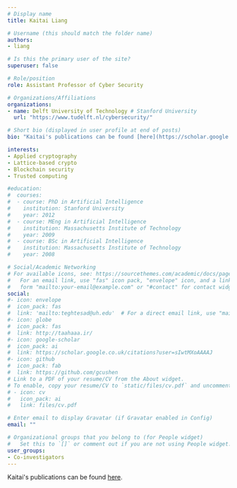 ```yaml
---
# Display name
title: Kaitai Liang

# Username (this should match the folder name)
authors:
- liang

# Is this the primary user of the site?
superuser: false

# Role/position
role: Assistant Professor of Cyber Security

# Organizations/Affiliations
organizations:
- name: Delft University of Technology # Stanford University
  url: "https://www.tudelft.nl/cybersecurity/"

# Short bio (displayed in user profile at end of posts)
bio: "Kaitai's publications can be found [here](https://scholar.google.com/citations?user=_qHKRH4AAAAJ&hl)." # My research interests include distributed robotics, mobile computing and programmable matter.

interests:
- Applied cryptography
- Lattice-based crypto
- Blockchain security
- Trusted computing

#education:
#  courses:
#  - course: PhD in Artificial Intelligence
#    institution: Stanford University
#    year: 2012
#  - course: MEng in Artificial Intelligence
#    institution: Massachusetts Institute of Technology
#    year: 2009
#  - course: BSc in Artificial Intelligence
#    institution: Massachusetts Institute of Technology
#    year: 2008

# Social/Academic Networking
# For available icons, see: https://sourcethemes.com/academic/docs/page-builder/#icons
#   For an email link, use "fas" icon pack, "envelope" icon, and a link in the
#   form "mailto:your-email@example.com" or "#contact" for contact widget.
social:
#- icon: envelope
#  icon_pack: fas
#  link: 'mailto:teghtesad@uh.edu'  # For a direct email link, use "mailto:test@example.org".
#- icon: globe
#  icon_pack: fas
#  link: http://taahaaa.ir/
#- icon: google-scholar
#  icon_pack: ai
#  link: https://scholar.google.co.uk/citations?user=sIwtMXoAAAAJ
#- icon: github
#  icon_pack: fab
#  link: https://github.com/gcushen
# Link to a PDF of your resume/CV from the About widget.
# To enable, copy your resume/CV to `static/files/cv.pdf` and uncomment the lines below.
# - icon: cv
#   icon_pack: ai
#   link: files/cv.pdf

# Enter email to display Gravatar (if Gravatar enabled in Config)
email: ""

# Organizational groups that you belong to (for People widget)
#   Set this to `[]` or comment out if you are not using People widget.
user_groups:
- Co-investigators
---
```

Kaitai's publications can be found [here](https://scholar.google.com/citations?user=_qHKRH4AAAAJ&hl).
